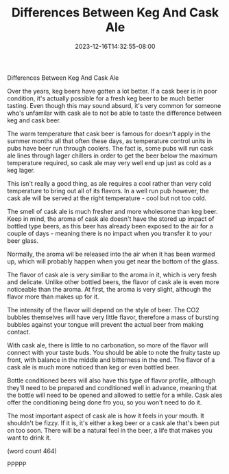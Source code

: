 ﻿---
title: "Differences Between Keg And Cask Ale"
date: 2023-12-16T14:32:55-08:00
description: "Microbrews Tips for Web Success"
featured_image: "/images/Microbrews.jpg"
tags: ["Microbrews"]
---

Differences Between Keg And Cask Ale

Over the years, keg beers have gotten a lot better.
If a cask beer is in poor condition, it's actually
possible for a fresh keg beer to be much better
tasting.  Even though this may sound absurd, it's
very common for someone who's unfamilar with cask
ale to not be able to taste the difference between
keg and cask beer.

The warm temperature that cask beer is famous for
doesn't apply in the summer months all that often
these days, as temperature control units in pubs 
have beer run through coolers.  The fact is, some
pubs will run cask ale lines through lager chillers
in order to get the beer below the maximum temperature
required, so cask ale may very well end up just as
cold as a keg lager.

This isn't really a good thing, as ale requires a
cool rather than very cold temperature to bring out
all of its flavors.  In a well run pub however, the
cask ale will be served at the right temperature -
cool but not too cold.

The smell of cask ale is much fresher and more 
wholesome than keg beer.  Keep in mind, the aroma of
cask ale doesn't have the stored up impact of 
bottled type beers, as this beer has already been
exposed to the air for a couple of days - meaning
there is no impact when you transfer it to your
beer glass.

Normally, the aroma wil be released into the air when
it has been warmed up, which will probably happen
when you get near the bottom of the glass.  

The flavor of cask ale is very similiar to the aroma
in it, which is very fresh and delicate. Unlike
other bottled beers, the flavor of cask ale is 
even more noticeable than the aroma.  At first,
the aroma is very slight, although the flavor 
more than makes up for it.

The intensity of the flavor will depend on the style
of beer.  The CO2 bubbles themselves will have 
very little flavor, therefore a mass of bursting
bubbles against your tongue will prevent the actual
beer from making contact.  

With cask ale, there is little to no carbonation,
so more of the flavor will connect with your taste
buds.  You should be able to note the fruity taste
up front, with balance in the middle and bitterness
in the end.  The flavor of a cask ale is much more
noticed than keg or even bottled beer.

Bottle conditioned beers will also have this type
of flavor profile, although they'll need to be
prepared and conditioned well in advance, meaning
that the bottle will need to be opened and allowed
to settle for a while.  Cask ales offer the 
conditioning being done fro you, so you won't need
to do it.

The most important aspect of cask ale is how it 
feels in your mouth.  It shouldn't be fizzy.  If it
is, it's either a keg beer or a cask ale that's 
been put on too soon.  There will be a natural feel
in the beer, a life that makes you want to drink it.

(word count 464)

PPPPP
